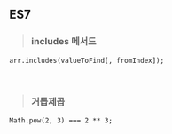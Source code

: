 ## ES7

> ### includes 메서드

```
arr.includes(valueToFind[, fromIndex]);

```

<br />

> ### 거듭제곱 

```
Math.pow(2, 3) === 2 ** 3;

```
